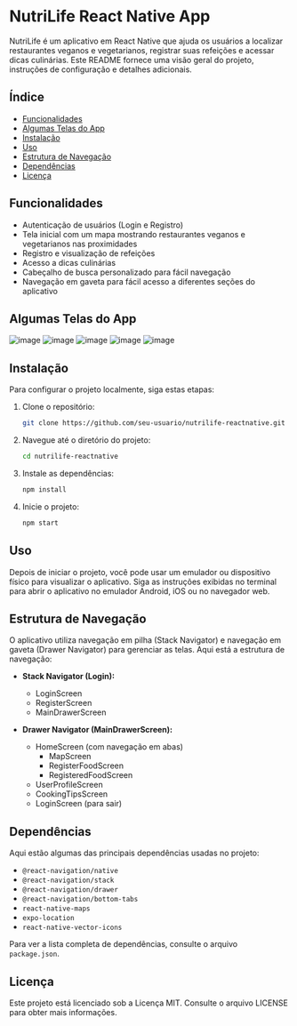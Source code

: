 # NutriLife React Native App

NutriLife é um aplicativo em React Native que ajuda os usuários a localizar restaurantes veganos e vegetarianos, registrar suas refeições e acessar dicas culinárias. Este README fornece uma visão geral do projeto, instruções de configuração e detalhes adicionais.

## Índice

- [Funcionalidades](#funcionalidades)
- [Algumas Telas do App](#capturas-de-tela)
- [Instalação](#instalação)
- [Uso](#uso)
- [Estrutura de Navegação](#estrutura-de-navegação)
- [Dependências](#dependências)
- [Licença](#licença)

## Funcionalidades

- Autenticação de usuários (Login e Registro)
- Tela inicial com um mapa mostrando restaurantes veganos e vegetarianos nas proximidades
- Registro e visualização de refeições
- Acesso a dicas culinárias
- Cabeçalho de busca personalizado para fácil navegação
- Navegação em gaveta para fácil acesso a diferentes seções do aplicativo

## Algumas Telas do App

![image](https://github.com/emessonSilva/NutriLife-ReactNative/assets/140443316/4d62b327-6f3e-440b-bac6-0b886f904ed9)
![image](https://github.com/emessonSilva/NutriLife-ReactNative/assets/140443316/7125f46d-56ef-4e44-bf4c-f134d813946a)
![image](https://github.com/emessonSilva/NutriLife-ReactNative/assets/140443316/8d5aa831-5a17-4dcc-bd48-875e79ac9cf5)
![image](https://github.com/emessonSilva/NutriLife-ReactNative/assets/140443316/041141cc-cf93-459f-a558-e5954f111483)
![image](https://github.com/emessonSilva/NutriLife-ReactNative/assets/140443316/6c90362c-641b-46f7-9b75-2f1a164863b7)


## Instalação

Para configurar o projeto localmente, siga estas etapas:

1. Clone o repositório:
    ```bash
    git clone https://github.com/seu-usuario/nutrilife-reactnative.git
    ```

2. Navegue até o diretório do projeto:
    ```bash
    cd nutrilife-reactnative
    ```

3. Instale as dependências:
    ```bash
    npm install
    ```

4. Inicie o projeto:
    ```bash
    npm start
    ```

## Uso

Depois de iniciar o projeto, você pode usar um emulador ou dispositivo físico para visualizar o aplicativo. Siga as instruções exibidas no terminal para abrir o aplicativo no emulador Android, iOS ou no navegador web.

## Estrutura de Navegação

O aplicativo utiliza navegação em pilha (Stack Navigator) e navegação em gaveta (Drawer Navigator) para gerenciar as telas. Aqui está a estrutura de navegação:

- **Stack Navigator (Login):**
  - LoginScreen
  - RegisterScreen
  - MainDrawerScreen

- **Drawer Navigator (MainDrawerScreen):**
  - HomeScreen (com navegação em abas)
    - MapScreen
    - RegisterFoodScreen
    - RegisteredFoodScreen
  - UserProfileScreen
  - CookingTipsScreen
  - LoginScreen (para sair)

## Dependências

Aqui estão algumas das principais dependências usadas no projeto:

- `@react-navigation/native`
- `@react-navigation/stack`
- `@react-navigation/drawer`
- `@react-navigation/bottom-tabs`
- `react-native-maps`
- `expo-location`
- `react-native-vector-icons`

Para ver a lista completa de dependências, consulte o arquivo `package.json`.

## Licença

Este projeto está licenciado sob a Licença MIT. Consulte o arquivo LICENSE para obter mais informações.
